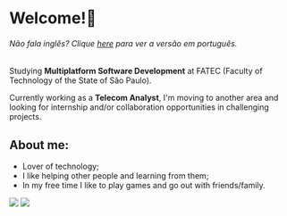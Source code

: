 # Welcome!👋
###### Não fala inglês? Clique [here](https://github.com/lucasroqe/lucasroqe/blob/main/README.md) para ver a versão em português.

Studying **Multiplatform Software Development** at FATEC (Faculty of Technology of the State of São Paulo).

Currently working as a **Telecom Analyst**, I'm moving to another area and looking for internship and/or collaboration opportunities in challenging projects.

## **About me:**
* Lover of technology;
* I like helping other people and learning from them;
* In my free time I like to play games and go out with friends/family.

<a href="https://www.linkedin.com/in/lucasroqe" target="_blank"><img src="https://img.shields.io/badge/-LinkedIn-%23000000?style= for-the-badge&logo=linkedin&logoColor=white"/></a>
<a href = "mailto:alvim.lucas2@hotmail.com" target="_blank"><img src="https://img.shields.io/badge/-Microsoft_Outlook-%23000000?style=for-the- badge&logo=microsoft-outlook&logoColor=white"></a>
